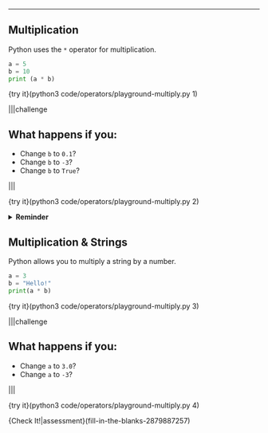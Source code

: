 ----------

## Multiplication

Python uses the `*` operator for multiplication.

```python
a = 5
b = 10
print (a * b)
```

{try it}(python3 code/operators/playground-multiply.py 1)

|||challenge
## What happens if you:
* Change `b` to `0.1`?
* Change `b` to `-3`?
* Change `b` to `True`?

|||

{try it}(python3 code/operators/playground-multiply.py 2)

<details><summary><b>Reminder</b></summary><ul><li><code>*=</code> works similar to <code>+=</code> and <code>-=</code></li><li><code>True</code> has the value of 1</li><li><code>False</code> has the value of 0</li></ul></details>

## Multiplication & Strings

Python allows you to multiply a string by a number.

```python
a = 3
b = "Hello!"
print(a * b)
```

{try it}(python3 code/operators/playground-multiply.py 3)

|||challenge
## What happens if you:
* Change `a` to `3.0`?
* Change `a` to `-3`?

|||

{try it}(python3 code/operators/playground-multiply.py 4)

{Check It!|assessment}(fill-in-the-blanks-2879887257)
